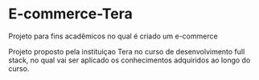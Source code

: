 # E-commerce-Tera
Projeto para fins acadêmicos no qual é criado um e-commerce  

Projeto proposto pela instituiçao Tera no curso de desenvolvimento full stack, no qual vai ser aplicado os conhecimentos adquiridos ao longo do curso. 

